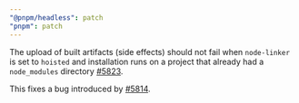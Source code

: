 ```yaml
---
"@pnpm/headless": patch
"pnpm": patch
---
```


The upload of built artifacts (side effects) should not fail when `node-linker` is set to `hoisted` and installation runs on a project that already had a `node_modules` directory [#5823](https://github.com/pnpm/pnpm/issues/5823).

This fixes a bug introduced by [#5814](https://github.com/pnpm/pnpm/pull/5814).
